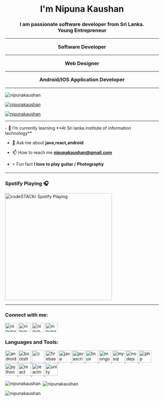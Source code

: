 <h1 align="center">I'm Nipuna Kaushan</h1>
<h3 align="center">I am passionate software developer from Sri Lanka.<br> Young Entrepreneur <HR>Software Developer <hr>Web Designer <hr>Android/IOS Application Developer</h3><hr>

<p align="left"> <img src="https://komarev.com/ghpvc/?username=nipunakaushan&label=Profile%20views&color=0e75b6&style=flat" alt="nipunakaushan" /> </p>

<p align="left"> <a href="https://github.com/ryo-ma/github-profile-trophy"><img src="https://github-profile-trophy.vercel.app/?username=nipunakaushan" alt="nipunakaushan" /></a> </p>

<p align="left"> <a href="https://twitter.com/nipunakaushan" target="blank"><img src="https://img.shields.io/twitter/follow/nipunakaushan?logo=twitter&style=for-the-badge" alt="nipunakaushan" /></a> </p>
<hr>
- 🌱 I’m currently learning **At Sri lanka institute of information technology**

- 💬 Ask me about **java,react,android**

- 📫 How to reach me **nipunakaushan@gmail.com**

- ⚡ Fun fact **I love to play guitar / Photography**
<hr>

### Spotify Playing 🎧
[<img src="https://now-playing-codestackr.vercel.app/api/spotify-playing" alt="codeSTACKr Spotify Playing" width="350" />](https://open.spotify.com/user/swyqyimdc12jajde4vpwd2x1b)

<hr>

<h3 align="left">Connect with me:</h3>
<p align="left">
<a href="https://twitter.com/nipunakaushan" target="blank"><img align="center" src="https://cdn.jsdelivr.net/npm/simple-icons@3.0.1/icons/twitter.svg" alt="nipunakaushan" height="30" width="40" /></a>
<a href="https://linkedin.com/in/nipun kaush" target="blank"><img align="center" src="https://cdn.jsdelivr.net/npm/simple-icons@3.0.1/icons/linkedin.svg" alt="nipun kaush" height="30" width="40" /></a>
<a href="https://fb.com/nipun kaush" target="blank"><img align="center" src="https://cdn.jsdelivr.net/npm/simple-icons@3.0.1/icons/facebook.svg" alt="nipun kaush" height="30" width="40" /></a>
<a href="https://https://www.instagram.com/nipun_kaush_/" target="blank"><img align="center" src="https://cdn.jsdelivr.net/npm/simple-icons@3.0.1/icons/instagram.svg" alt="nipuna_kaush" height="30" width="40" /></a>
</p>

<h3 align="left">Languages and Tools:</h3>
<p align="left"> <a href="https://developer.android.com" target="_blank"> <img src="https://devicons.github.io/devicon/devicon.git/icons/android/android-original-wordmark.svg" alt="android" width="40" height="40"/> </a> <a href="https://getbootstrap.com" target="_blank"> <img src="https://devicons.github.io/devicon/devicon.git/icons/bootstrap/bootstrap-plain.svg" alt="bootstrap" width="40" height="40"/> </a> <a href="https://www.cprogramming.com/" target="_blank"> <img src="https://devicons.github.io/devicon/devicon.git/icons/c/c-original.svg" alt="c" width="40" height="40"/> </a> <a href="https://firebase.google.com/" target="_blank"> <img src="https://www.vectorlogo.zone/logos/firebase/firebase-icon.svg" alt="firebase" width="40" height="40"/> </a> <a href="https://www.java.com" target="_blank"> <img src="https://devicons.github.io/devicon/devicon.git/icons/java/java-original-wordmark.svg" alt="java" width="40" height="40"/> </a> <a href="https://developer.mozilla.org/en-US/docs/Web/JavaScript" target="_blank"> <img src="https://devicons.github.io/devicon/devicon.git/icons/javascript/javascript-original.svg" alt="javascript" width="40" height="40"/> </a> <a href="https://www.linux.org/" target="_blank"> <img src="https://devicons.github.io/devicon/devicon.git/icons/linux/linux-original.svg" alt="linux" width="40" height="40"/> </a> <a href="https://www.mongodb.com/" target="_blank"> <img src="https://devicons.github.io/devicon/devicon.git/icons/mongodb/mongodb-original-wordmark.svg" alt="mongodb" width="40" height="40"/> </a> <a href="https://www.mysql.com/" target="_blank"> <img src="https://devicons.github.io/devicon/devicon.git/icons/mysql/mysql-original-wordmark.svg" alt="mysql" width="40" height="40"/> </a> <a href="https://nodejs.org" target="_blank"> <img src="https://devicons.github.io/devicon/devicon.git/icons/nodejs/nodejs-original-wordmark.svg" alt="nodejs" width="40" height="40"/> </a> <a href="https://www.php.net" target="_blank"> <img src="https://devicons.github.io/devicon/devicon.git/icons/php/php-original.svg" alt="php" width="40" height="40"/> </a> <a href="https://www.python.org" target="_blank"> <img src="https://devicons.github.io/devicon/devicon.git/icons/python/python-original.svg" alt="python" width="40" height="40"/> </a> <a href="https://reactjs.org/" target="_blank"> <img src="https://devicons.github.io/devicon/devicon.git/icons/react/react-original-wordmark.svg" alt="react" width="40" height="40"/> </a> <a href="https://reactnative.dev/" target="_blank"> <img src="https://reactnative.dev/img/header_logo.svg" alt="reactnative" width="40" height="40"/> </a> <a href="https://unity.com/" target="_blank"> <img src="https://www.vectorlogo.zone/logos/unity3d/unity3d-icon.svg" alt="unity" width="40" height="40"/> </a> </p>

<p><img align="left" src="https://github-readme-stats.vercel.app/api/top-langs?username=nipunakaushan&show_icons=true&locale=en&layout=compact" alt="nipunakaushan" /></p>

<p>&nbsp;<img align="center" src="https://github-readme-stats.vercel.app/api?username=nipunakaushan&show_icons=true&locale=en" alt="nipunakaushan" /></p>

<p><img align="center" src="https://github-readme-streak-stats.herokuapp.com/?user=nipunakaushan&" alt="nipunakaushan" /></p>
